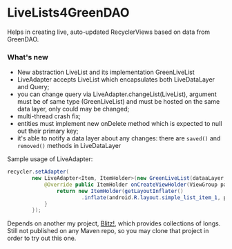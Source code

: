 # LiveLists4GreenDAO
Helps in creating live, auto-updated RecyclerViews based on data from GreenDAO.

### What's new

* New abstraction LiveList and its implementation GreenLiveList
* LiveAdapter accepts LiveList which encapsulates
both LiveDataLayer and Query;
* you can change query via LiveAdapter.changeList(LiveList),
argument must be of same type (GreenLiveList) and must be hosted on
the same data layer, only could may be changed;
* multi-thread crash fix;
* entities must implement new onDelete method which is expected to null
out their primary key;
* it's able to notify a data layer about any changes:
there are `saved()` and `removed()` methods in LiveDataLayer

Sample usage of LiveAdapter:
```java
recycler.setAdapter(
        new LiveAdapter<Item, ItemHolder>(new GreenLiveList(dataaLayer, app.getItemDao().queryBuilder().build())) {
            @Override public ItemHolder onCreateViewHolder(ViewGroup parent, int viewType) {
                return new ItemHolder(getLayoutInflater()
                        .inflate(android.R.layout.simple_list_item_1, parent, false));
            }
        });
```

Depends on another my project, [Blitz!](https://github.com/Miha-x64/Blitz/),
which provides collections of longs.
Still not published on any Maven repo, so you may clone that
project in order to try out this one.